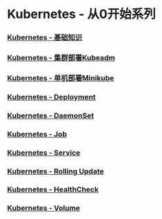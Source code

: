 # Kubernetes - 从0开始系列

### [Kubernetes - 基础知识](./k8s-base.md)
### [Kubernetes - 集群部署Kubeadm](./k8s-install-adm.md)
### [Kubernetes - 单机部署Minikube](./k8s-install-mini.md)
### [Kubernetes - Deployment](./k8s-deployment.md)
### [Kubernetes - DaemonSet](./k8s-daemonset.md)
### [Kubernetes - Job](./k8s-job.md)
### [Kubernetes - Service](./k8s-service.md)
### [Kubernetes - Rolling Update](./k8s-rollingupdate.md)
### [Kubernetes - HealthCheck](./k8s-healthcheck.md)
### [Kubernetes - Volume](./k8s-volume.md)